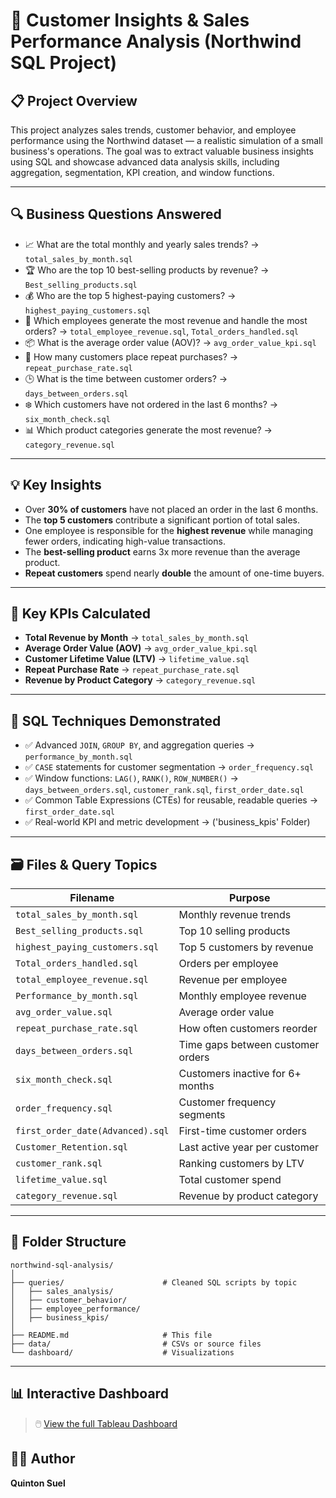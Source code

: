 
# 🧠 Customer Insights & Sales Performance Analysis (Northwind SQL Project)

## 📋 Project Overview

This project analyzes sales trends, customer behavior, and employee performance using the Northwind dataset — a realistic simulation of a small business's operations. The goal was to extract valuable business insights using SQL and showcase advanced data analysis skills, including aggregation, segmentation, KPI creation, and window functions.

---

## 🔍 Business Questions Answered

- 📈 What are the total monthly and yearly sales trends?  → `total_sales_by_month.sql`
- 🏆 Who are the top 10 best-selling products by revenue?  → `Best_selling_products.sql`
- 💰 Who are the top 5 highest-paying customers? → `highest_paying_customers.sql`
- 👥 Which employees generate the most revenue and handle the most orders? → `total_employee_revenue.sql`, `Total_orders_handled.sql`
- 📦 What is the average order value (AOV)? → `avg_order_value_kpi.sql`
- 🔁 How many customers place repeat purchases? → `repeat_purchase_rate.sql`
- 🕒 What is the time between customer orders? → `days_between_orders.sql`
- ❄️ Which customers have not ordered in the last 6 months? → `six_month_check.sql`
- 📊 Which product categories generate the most revenue? → `category_revenue.sql`

---

## 💡 Key Insights

- Over **30% of customers** have not placed an order in the last 6 months.
- The **top 5 customers** contribute a significant portion of total sales.
- One employee is responsible for the **highest revenue** while managing fewer orders, indicating high-value transactions.
- The **best-selling product** earns 3x more revenue than the average product.
- **Repeat customers** spend nearly **double** the amount of one-time buyers.

---

## 📌 Key KPIs Calculated

- **Total Revenue by Month** → `total_sales_by_month.sql`
- **Average Order Value (AOV)** → `avg_order_value_kpi.sql`
- **Customer Lifetime Value (LTV)** → `lifetime_value.sql`
- **Repeat Purchase Rate** → `repeat_purchase_rate.sql`
- **Revenue by Product Category** → `category_revenue.sql`

---

## 🧮 SQL Techniques Demonstrated

- ✅ Advanced `JOIN`, `GROUP BY`, and aggregation queries → `performance_by_month.sql`
- ✅ `CASE` statements for customer segmentation → `order_frequency.sql`
- ✅ Window functions: `LAG()`, `RANK()`, `ROW_NUMBER()` → `days_between_orders.sql`, `customer_rank.sql`, `first_order_date.sql`
- ✅ Common Table Expressions (CTEs) for reusable, readable queries → `first_order_date.sql`
- ✅ Real-world KPI and metric development → ('business_kpis' Folder)

---

## 🗃️ Files & Query Topics

| Filename | Purpose |
|---------|---------|
| `total_sales_by_month.sql` | Monthly revenue trends |
| `Best_selling_products.sql` | Top 10 selling products |
| `highest_paying_customers.sql` | Top 5 customers by revenue |
| `Total_orders_handled.sql` | Orders per employee |
| `total_employee_revenue.sql` | Revenue per employee |
| `Performance_by_month.sql` | Monthly employee revenue |
| `avg_order_value.sql` | Average order value |
| `repeat_purchase_rate.sql` | How often customers reorder |
| `days_between_orders.sql` | Time gaps between customer orders |
| `six_month_check.sql` | Customers inactive for 6+ months |
| `order_frequency.sql` | Customer frequency segments |
| `first_order_date(Advanced).sql` | First-time customer orders |
| `Customer_Retention.sql` | Last active year per customer |
| `customer_rank.sql` | Ranking customers by LTV |
| `lifetime_value.sql` | Total customer spend |
| `category_revenue.sql` | Revenue by product category |

---

## 📁 Folder Structure

```
northwind-sql-analysis/
│
├── queries/                      # Cleaned SQL scripts by topic
│   ├── sales_analysis/
│   ├── customer_behavior/
│   ├── employee_performance/
│   ├── business_kpis/
│
├── README.md                     # This file
├── data/                         # CSVs or source files 
└── dashboard/                    # Visualizations 
```

---
## 📊 Interactive Dashboard

> 🖱️ [View the full Tableau Dashboard](https://us-east-1.online.tableau.com/t/suelquinton0-23223b7149/views/totalsalesbymonth/Dashboard1?:origin=card_share_link&:embed=n)

## 🧑‍💼 Author

**Quinton Suel**  

